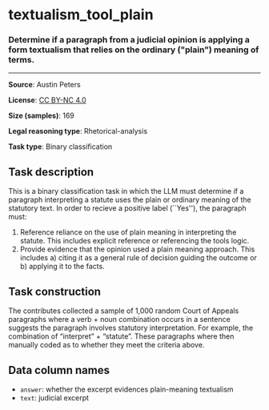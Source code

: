 # textualism_tool_plain

### Determine if a paragraph from a judicial opinion is applying a form textualism that relies on the ordinary ("plain") meaning of terms.
---



**Source**: Austin Peters

**License**: [CC BY-NC 4.0](https://creativecommons.org/licenses/by-nc/4.0/)

**Size (samples)**: 169

**Legal reasoning type**: Rhetorical-analysis

**Task type**: Binary classification

## Task description

This is a binary classification task in which the LLM must determine if a paragraph interpreting a statute uses the plain or ordinary meaning of the statutory text. In order to recieve a positive label (``Yes''), the paragraph must: 

1. Reference reliance on the use of plain meaning in interpreting the statute. This includes explicit reference or referencing the tools logic. 
2. Provide evidence that the opinion used a plain meaning approach. This includes a) citing it as a general rule of decision guiding the outcome or b) applying it to the facts.

## Task construction

The contributes collected a sample of 1,000 random Court of Appeals paragraphs where a verb + noun combination occurs in a sentence suggests the paragraph involves statutory interpretation. For example, the combination of “interpret” + “statute”. These paragraphs where then manually coded as to whether they meet the criteria above. 

## Data column names
 
 - `answer`: whether the excerpt evidences plain-meaning textualism
 - `text`: judicial excerpt